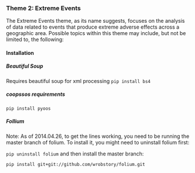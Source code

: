 ### Theme 2: Extreme Events
The Extreme Events theme, as its name suggests, focuses on the analysis of data related to events that produce extreme adverse effects across a geographic area. Possible topics within this theme may include, but not be limited to, the following:


#### Installation

##### Beautiful Soup
Requires beautiful soup for xml processing
```pip install bs4```

##### coopssos requirements
```pip install pyoos```

##### Follium
Note: As of 2014.04.26, to get the lines working, you need to be running the master branch of folium. To install it, you might need to uninstall folium first:

```pip uninstall folium```
and then install the master branch:

```pip install git+git://github.com/wrobstory/folium.git```

